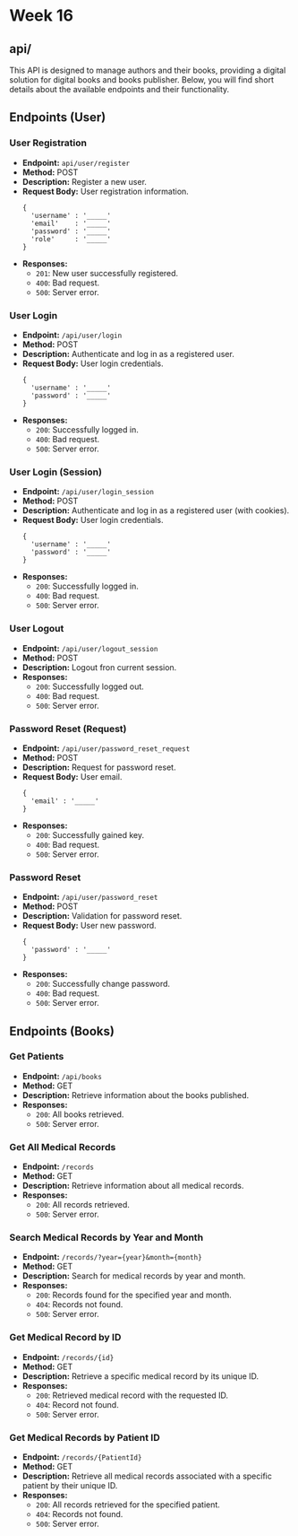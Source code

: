 # Week 16

## api/

This API is designed to manage authors and their books, providing a digital solution for digital books and books publisher. Below, you will find short details about the available endpoints and their functionality.

## Endpoints (User)

### User Registration

- **Endpoint:** `api/user/register`
- **Method:** POST
- **Description:** Register a new user.
- **Request Body:** User registration information.
  ```
  {
    'username' : '_____'
    'email'    : '_____'
    'password' : '_____'
    'role'     : '_____'
  }
  ```
- **Responses:**
  - `201`: New user successfully registered.
  - `400`: Bad request.
  - `500`: Server error.

### User Login

- **Endpoint:** `/api/user/login`
- **Method:** POST
- **Description:** Authenticate and log in as a registered user.
- **Request Body:** User login credentials.
  ```
  {
    'username' : '_____'
    'password' : '_____'
  }
  ```
- **Responses:**
  - `200`: Successfully logged in.
  - `400`: Bad request.
  - `500`: Server error.

### User Login (Session)

- **Endpoint:** `/api/user/login_session`
- **Method:** POST
- **Description:** Authenticate and log in as a registered user (with cookies).
- **Request Body:** User login credentials.
  ```
  {
    'username' : '_____'
    'password' : '_____'
  }
  ```
- **Responses:**
  - `200`: Successfully logged in.
  - `400`: Bad request.
  - `500`: Server error.

### User Logout

- **Endpoint:** `/api/user/logout_session`
- **Method:** POST
- **Description:** Logout fron current session.
- **Responses:**
  - `200`: Successfully logged out.
  - `400`: Bad request.
  - `500`: Server error.

### Password Reset (Request)

- **Endpoint:** `/api/user/password_reset_request`
- **Method:** POST
- **Description:** Request for password reset.
- **Request Body:** User email.
  ```
  {
    'email' : '_____'
  }
  ```
- **Responses:**
  - `200`: Successfully gained key.
  - `400`: Bad request.
  - `500`: Server error.

### Password Reset

- **Endpoint:** `/api/user/password_reset`
- **Method:** POST
- **Description:** Validation for password reset.
- **Request Body:** User new password.
  ```
  {
    'password' : '_____'
  }
  ```
- **Responses:**
  - `200`: Successfully change password.
  - `400`: Bad request.
  - `500`: Server error.

## Endpoints (Books)

### Get Patients

- **Endpoint:** `/api/books`
- **Method:** GET
- **Description:** Retrieve information about the books published.
- **Responses:**
  - `200`: All books retrieved.
  - `500`: Server error.


### Get All Medical Records

- **Endpoint:** `/records`
- **Method:** GET
- **Description:** Retrieve information about all medical records.
- **Responses:**
  - `200`: All records retrieved.
  - `500`: Server error.

### Search Medical Records by Year and Month

- **Endpoint:** `/records/?year={year}&month={month}`
- **Method:** GET
- **Description:** Search for medical records by year and month.
- **Responses:**
  - `200`: Records found for the specified year and month.
  - `404`: Records not found.
  - `500`: Server error.

### Get Medical Record by ID

- **Endpoint:** `/records/{id}`
- **Method:** GET
- **Description:** Retrieve a specific medical record by its unique ID.
- **Responses:**
  - `200`: Retrieved medical record with the requested ID.
  - `404`: Record not found.
  - `500`: Server error.

### Get Medical Records by Patient ID

- **Endpoint:** `/records/{PatientId}`
- **Method:** GET
- **Description:** Retrieve all medical records associated with a specific patient by their unique ID.
- **Responses:**
  - `200`: All records retrieved for the specified patient.
  - `404`: Records not found.
  - `500`: Server error.